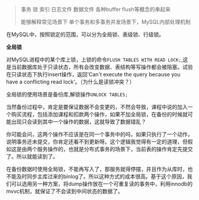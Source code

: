 > 事务 锁 索引 日志文件 数据文件 各种buffer flush等概念的串起来 
>
> 能够解释常见场景下 单个事务和多事务并发场景下，MySQL内部处理机制

在MySQL中，按照锁定的范围，可以分为全局锁、表级锁、行级锁。

**全局锁**

对MySQL进程中的某个库上锁，上锁的命令`FLUSH TABLES WITH READ LOCK;`,这是当前数据库处于只读状态，所有会改变数据、表结构等写操作都会被阻塞。试验在只读状态下执行insert操作，返回’Can't execute the query because you have a conflicting read lock‘。（为什么是读锁冲突？）

全局锁的使用场景是备份库,解锁操作`UNLOCK TABLES;`

当然备份过程中，肯定是要保证数据不会变更的，不然会导致，课程中说的加入一个购买流程，包括添加课程和扣款两个操作，如果不加全局锁，在备份的时候就可能出现只会读到其中一个操作的数据，这就导致了数据错乱？

你可能会问，这两个操作不应该是在同一个事务中的吗，如果只执行了一个动作，说明事务还未提交，你肯定还看不到更新呀。这个逻辑我觉得有一定的道理，但假如这是由两个服务操作的，也就是分布式事务的场景下，当前表的操作肯定先提交了。所以就能读到了。

在备份数据时使用全局锁，不能再写入了，那服务就得停摆，并且作为从库时，也不能及时同步主库过来的binlog了。所以这种方式的成本很高。基于这个原因，我们可以选用另一种方案，将dump操作放在一个可重复读的事务中，利用innodb的mvvc机制，就保证了不会读到中间状态的数据了。

